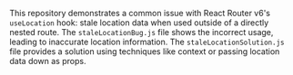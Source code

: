 This repository demonstrates a common issue with React Router v6's `useLocation` hook: stale location data when used outside of a directly nested route. The `staleLocationBug.js` file shows the incorrect usage, leading to inaccurate location information.  The `staleLocationSolution.js` file provides a solution using techniques like context or passing location data down as props.